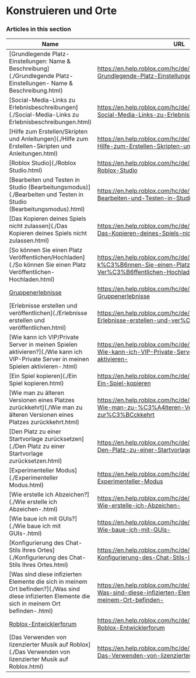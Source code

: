# Konstruieren und Orte  
### Articles in this section
Name|URL
-|-
[Grundlegende Platz-Einstellungen: Name & Beschreibung](./Grundlegende Platz-Einstellungen- Name & Beschreibung.html) |https://en.help.roblox.com/hc/de/articles/203314030-Grundlegende-Platz-Einstellungen-Name-Beschreibung
[Social-Media-Links zu Erlebnisbeschreibungen](./Social-Media-Links zu Erlebnisbeschreibungen.html) |https://en.help.roblox.com/hc/de/articles/360000910966-Social-Media-Links-zu-Erlebnisbeschreibungen
[Hilfe zum Erstellen/Skripten und Anleitungen](./Hilfe zum Erstellen-Skripten und Anleitungen.html) |https://en.help.roblox.com/hc/de/articles/203625344-Hilfe-zum-Erstellen-Skripten-und-Anleitungen
[Roblox Studio](./Roblox Studio.html) |https://en.help.roblox.com/hc/de/articles/203313860-Roblox-Studio
[Bearbeiten und Testen in Studio (Bearbeitungsmodus)](./Bearbeiten und Testen in Studio (Bearbeitungsmodus).html) |https://en.help.roblox.com/hc/de/articles/203313870-Bearbeiten-und-Testen-in-Studio-Bearbeitungsmodus-
[Das Kopieren deines Spiels nicht zulassen](./Das Kopieren deines Spiels nicht zulassen.html) |https://en.help.roblox.com/hc/de/articles/203313940-Das-Kopieren-deines-Spiels-nicht-zulassen
[So können Sie einen Platz Veröffentlichen/Hochladen](./So können Sie einen Platz Veröffentlichen-Hochladen.html) |https://en.help.roblox.com/hc/de/articles/203313890-So-k%C3%B6nnen-Sie-einen-Platz-Ver%C3%B6ffentlichen-Hochladen
[Gruppenerlebnisse](./Gruppenerlebnisse.html) |https://en.help.roblox.com/hc/de/articles/203313760-Gruppenerlebnisse
[Erlebnisse erstellen und veröffentlichen](./Erlebnisse erstellen und veröffentlichen.html) |https://en.help.roblox.com/hc/de/articles/203313950-Erlebnisse-erstellen-und-ver%C3%B6ffentlichen
[Wie kann ich VIP/Private Server in meinen Spielen aktivieren?](./Wie kann ich VIP-Private Server in meinen Spielen aktivieren-.html) |https://en.help.roblox.com/hc/de/articles/360000781023-Wie-kann-ich-VIP-Private-Server-in-meinen-Spielen-aktivieren-
[Ein Spiel kopieren](./Ein Spiel kopieren.html) |https://en.help.roblox.com/hc/de/articles/203313900-Ein-Spiel-kopieren
[Wie man zu älteren Versionen eines Platzes zurückkehrt](./Wie man zu älteren Versionen eines Platzes zurückkehrt.html) |https://en.help.roblox.com/hc/de/articles/203313850-Wie-man-zu-%C3%A4lteren-Versionen-eines-Platzes-zur%C3%BCckkehrt
[Den Platz zu einer Startvorlage zurücksetzen](./Den Platz zu einer Startvorlage zurücksetzen.html) |https://en.help.roblox.com/hc/de/articles/203313920-Den-Platz-zu-einer-Startvorlage-zur%C3%BCcksetzen
[Experimenteller Modus](./Experimenteller Modus.html) |https://en.help.roblox.com/hc/de/articles/115003766763-Experimenteller-Modus
[Wie erstelle ich Abzeichen?](./Wie erstelle ich Abzeichen-.html) |https://en.help.roblox.com/hc/de/articles/203313650-Wie-erstelle-ich-Abzeichen-
[Wie baue ich mit GUIs?](./Wie baue ich mit GUIs-.html) |https://en.help.roblox.com/hc/de/articles/203313960-Wie-baue-ich-mit-GUIs-
[Konfigurierung des Chat-Stils Ihres Ortes](./Konfigurierung des Chat-Stils Ihres Ortes.html) |https://en.help.roblox.com/hc/de/articles/360019904552-Konfigurierung-des-Chat-Stils-Ihres-Ortes
[Was sind diese infizierten Elemente die sich in meinem Ort befinden?](./Was sind diese infizierten Elemente die sich in meinem Ort befinden-.html) |https://en.help.roblox.com/hc/de/articles/203312920-Was-sind-diese-infizierten-Elemente-die-sich-in-meinem-Ort-befinden-
[Roblox-Entwicklerforum](./Roblox-Entwicklerforum.html) |https://en.help.roblox.com/hc/de/articles/360000240223-Roblox-Entwicklerforum
[Das Verwenden von lizenzierter Musik auf Roblox](./Das Verwenden von lizenzierter Musik auf Roblox.html) |https://en.help.roblox.com/hc/de/articles/360000927163-Das-Verwenden-von-lizenzierter-Musik-auf-Roblox